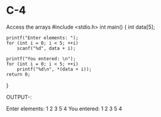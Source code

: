# C-4
Access the arrays
#include <stdio.h>
int main() {
    int data[5];

    printf("Enter elements: ");
    for (int i = 0; i < 5; ++i)
        scanf("%d", data + i);

    printf("You entered: \n");
    for (int i = 0; i < 5; ++i)
        printf("%d\n", *(data + i));
    return 0;
}

OUTPUT-:

Enter elements: 1
2
3
5
4
You entered: 
1
2
3
5
4
